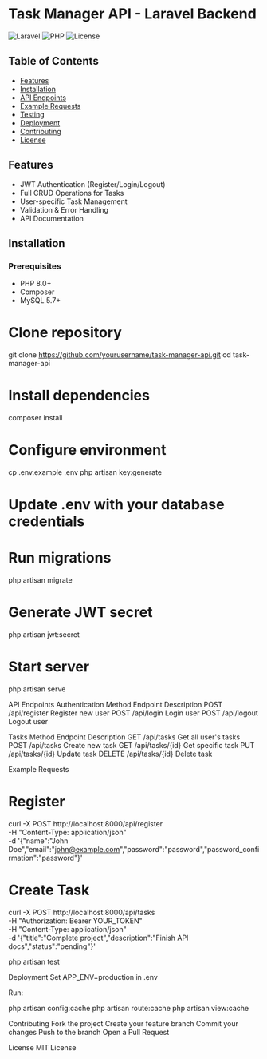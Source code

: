 # Task Manager API - Laravel Backend

![Laravel](https://img.shields.io/badge/Laravel-v9.x-orange) ![PHP](https://img.shields.io/badge/PHP-v8.0+-blue) ![License](https://img.shields.io/badge/License-MIT-green)

## Table of Contents
- [Features](#features)
- [Installation](#installation)
- [API Endpoints](#api-endpoints)
- [Example Requests](#example-requests)
- [Testing](#testing)
- [Deployment](#deployment)
- [Contributing](#contributing)
- [License](#license)

## Features
- JWT Authentication (Register/Login/Logout)
- Full CRUD Operations for Tasks
- User-specific Task Management
- Validation & Error Handling
- API Documentation

## Installation

### Prerequisites
- PHP 8.0+
- Composer
- MySQL 5.7+


# Clone repository
git clone https://github.com/yourusername/task-manager-api.git
cd task-manager-api

# Install dependencies
composer install

# Configure environment
cp .env.example .env
php artisan key:generate

# Update .env with your database credentials
# Run migrations
php artisan migrate

# Generate JWT secret
php artisan jwt:secret

# Start server
php artisan serve

API Endpoints
Authentication
Method	Endpoint	Description
POST	/api/register	Register new user
POST	/api/login	Login user
POST	/api/logout	Logout user

Tasks
Method	Endpoint	Description
GET	/api/tasks	Get all user's tasks
POST	/api/tasks	Create new task
GET	/api/tasks/{id}	Get specific task
PUT	/api/tasks/{id}	Update task
DELETE	/api/tasks/{id}	Delete task

Example Requests
# Register
curl -X POST http://localhost:8000/api/register \
  -H "Content-Type: application/json" \
  -d '{"name":"John Doe","email":"john@example.com","password":"password","password_confirmation":"password"}'

# Create Task
curl -X POST http://localhost:8000/api/tasks \
  -H "Authorization: Bearer YOUR_TOKEN" \
  -H "Content-Type: application/json" \
  -d '{"title":"Complete project","description":"Finish API docs","status":"pending"}'


php artisan test

Deployment
Set APP_ENV=production in .env

Run:

php artisan config:cache
php artisan route:cache
php artisan view:cache


Contributing
Fork the project
Create your feature branch
Commit your changes
Push to the branch
Open a Pull Request

License
MIT License
